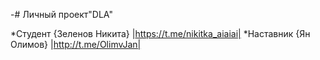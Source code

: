   -# Личный проект"DLA"

*Студент {Зеленов Никита} |https://t.me/nikitka_aiaiai|
*Наставник {Ян Олимов} |http://t.me/OlimvJan|